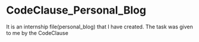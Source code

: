 # CodeClause_Personal_Blog
It is an internship file(personal_blog) that I have created. The task was given to me by the CodeClause
